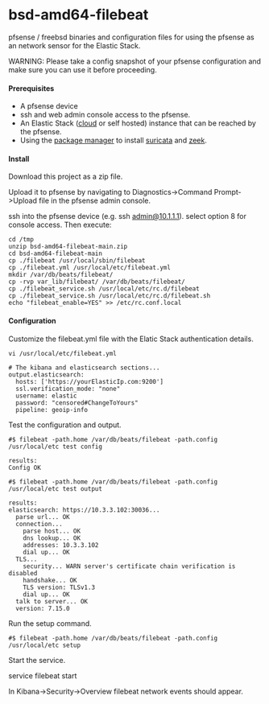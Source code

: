 # bsd-amd64-filebeat
pfsense / freebsd binaries and configuration files for using the pfsense as an network sensor for the Elastic Stack. 

WARNING: Please take a config snapshot of your pfsense configuration and make sure you can use it before proceeding.


#### Prerequisites
* A pfsense device
* ssh and web admin console access to the pfsense.
* An Elastic Stack ([cloud](https://cloud.elastic.co/) or self hosted) instance that can be reached by the pfsense.
* Using the [package manager](https://docs.netgate.com/pfsense/en/latest/packages/manager.html) to install [suricata](https://docs.netgate.com/pfsense/en/latest/packages/manager.html) and [zeek](https://github.com/shadonet/pfSense-pkg-zeek).

#### Install


Download this project as a zip file.

Upload it to pfsense by navigating to Diagnostics->Command Prompt->Upload file in the pfsense admin console.

ssh into the pfsense device (e.g. ssh admin@10.1.1.1). select option 8 for console access. Then execute:

    cd /tmp
    unzip bsd-amd64-filebeat-main.zip
    cd bsd-amd64-filebeat-main
    cp ./filebeat /usr/local/sbin/filebeat
    cp ./filebeat.yml /usr/local/etc/filebeat.yml
    mkdir /var/db/beats/filebeat/
    cp -rvp var_lib/filebeat/ /var/db/beats/filebeat/
    cp ./filebeat_service.sh /usr/local/etc/rc.d/filebeat
    cp ./filebeat_service.sh /usr/local/etc/rc.d/filebeat.sh
    echo "filebeat_enable=YES" >> /etc/rc.conf.local
    
    
#### Configuration

Customize the filebeat.yml file with the Elatic Stack authentication details.

    vi /usr/local/etc/filebeat.yml 
    
    # The kibana and elasticsearch sections...
    output.elasticsearch:
      hosts: ['https://yourElasticIp.com:9200']
      ssl.verification_mode: "none"
      username: elastic
      password: "censored#ChangeToYours"
      pipeline: geoip-info
      
      
Test the configuration and output.

    #$ filebeat -path.home /var/db/beats/filebeat -path.config /usr/local/etc test config
    
    results:
    Config OK
    
    #$ filebeat -path.home /var/db/beats/filebeat -path.config /usr/local/etc test output
    
    results:
    elasticsearch: https://10.3.3.102:30036...
      parse url... OK
      connection...
        parse host... OK
        dns lookup... OK
        addresses: 10.3.3.102
        dial up... OK
      TLS...
        security... WARN server's certificate chain verification is disabled
        handshake... OK
        TLS version: TLSv1.3
        dial up... OK
      talk to server... OK
      version: 7.15.0

Run the setup command.

    #$ filebeat -path.home /var/db/beats/filebeat -path.config /usr/local/etc setup
    
    
 Start the service.
 
   service filebeat start
   

In Kibana->Security->Overview filebeat network events should appear.






